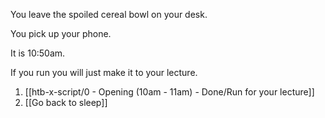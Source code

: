 You leave the spoiled cereal bowl on your desk.

You pick up your phone.

It is 10:50am.

If you run you will just make it to your lecture.

1. [[htb-x-script/0 - Opening (10am - 11am) - Done/Run for your lecture]]
2. [[Go back to sleep]]
